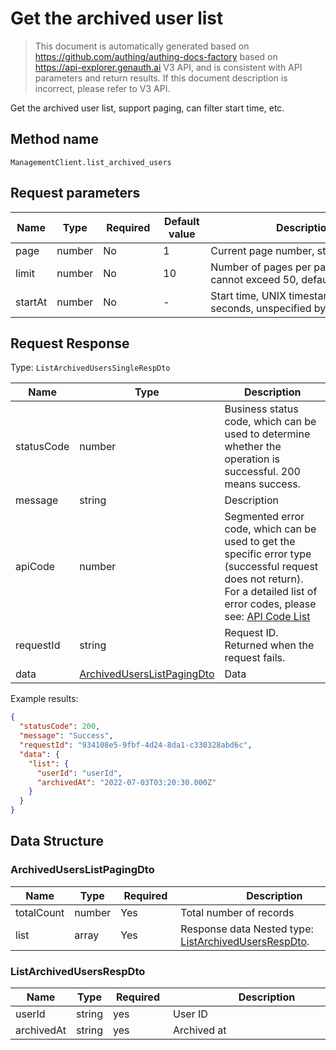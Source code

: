 # Get the archived user list

<!--
Warning ⚠️:
Do not modify this document directly,
https://github.com/Authing/authing-docs-factory
Use this project to generate
-->

<LastUpdated />

> This document is automatically generated based on https://github.com/authing/authing-docs-factory based on https://api-explorer.genauth.ai V3 API, and is consistent with API parameters and return results. If this document description is incorrect, please refer to V3 API.

Get the archived user list, support paging, can filter start time, etc.

## Method name

`ManagementClient.list_archived_users`

## Request parameters

| Name    | Type   | <div style="width:80px">Required</div> | <div style="width:60px">Default value</div> | <div style="width:300px">Description</div>                             | <div style="width:200px">Sample value</div> |
| ------- | ------ | -------------------------------------- | ------------------------------------------- | ---------------------------------------------------------------------- | ------------------------------------------- |
| page    | number | No                                     | 1                                           | Current page number, starting from 1                                   | `1`                                         |
| limit   | number | No                                     | 10                                          | Number of pages per page, maximum cannot exceed 50, default is 10      | `10`                                        |
| startAt | number | No                                     | -                                           | Start time, UNIX timestamp accurate to seconds, unspecified by default | `1655714763890`                             |

## Request Response

Type: `ListArchivedUsersSingleRespDto`

| Name       | Type                                                                 | Description                                                                                                                                                                                                                                                                                                                                         |
| ---------- | -------------------------------------------------------------------- | --------------------------------------------------------------------------------------------------------------------------------------------------------------------------------------------------------------------------------------------------------------------------------------------------------------------------------------------------- |
| statusCode | number                                                               | Business status code, which can be used to determine whether the operation is successful. 200 means success.                                                                                                                                                                                                                                        |
| message    | string                                                               | Description                                                                                                                                                                                                                                                                                                                                         |
| apiCode    | number                                                               | Segmented error code, which can be used to get the specific error type (successful request does not return). For a detailed list of error codes, please see: [API Code List](https://api-explorer.genauth.ai/?tag=group/%E5%BC%80%E5%8F%91%E5%87%86%E5%A4%87#tag/%E5%BC%80%E5%8F%91%E5%87%86%E5%A4%87/%E9%94%99%E8%AF%AF%E5%A4%84%E7%90%86/apiCode) |
| requestId  | string                                                               | Request ID. Returned when the request fails.                                                                                                                                                                                                                                                                                                        |
| data       | <a href="#ArchivedUsersListPagingDto">ArchivedUsersListPagingDto</a> | Data                                                                                                                                                                                                                                                                                                                                                |

Example results:

```json
{
  "statusCode": 200,
  "message": "Success",
  "requestId": "934108e5-9fbf-4d24-8da1-c330328abd6c",
  "data": {
    "list": {
      "userId": "userId",
      "archivedAt": "2022-07-03T03:20:30.000Z"
    }
  }
}
```

## Data Structure

### <a id="ArchivedUsersListPagingDto"></a> ArchivedUsersListPagingDto

| Name       | Type   | <div style="width:80px">Required</div> | <div style="width:300px">Description</div>                                                   | <div style="width:200px">Sample value</div> |
| ---------- | ------ | -------------------------------------- | -------------------------------------------------------------------------------------------- | ------------------------------------------- |
| totalCount | number | Yes                                    | Total number of records                                                                      |                                             |
| list       | array  | Yes                                    | Response data Nested type: <a href="#ListArchivedUsersRespDto">ListArchivedUsersRespDto</a>. |                                             |

### <a id="ListArchivedUsersRespDto"></a> ListArchivedUsersRespDto

| Name       | Type   | <div style="width:80px">Required</div> | <div style="width:300px">Description</div> | <div style="width:200px">Sample value</div> |
| ---------- | ------ | -------------------------------------- | ------------------------------------------ | ------------------------------------------- |
| userId     | string | yes                                    | User ID                                    | `userId`                                    |
| archivedAt | string | yes                                    | Archived at                                | `2022-07-03T03:20:30.000Z`                  |

